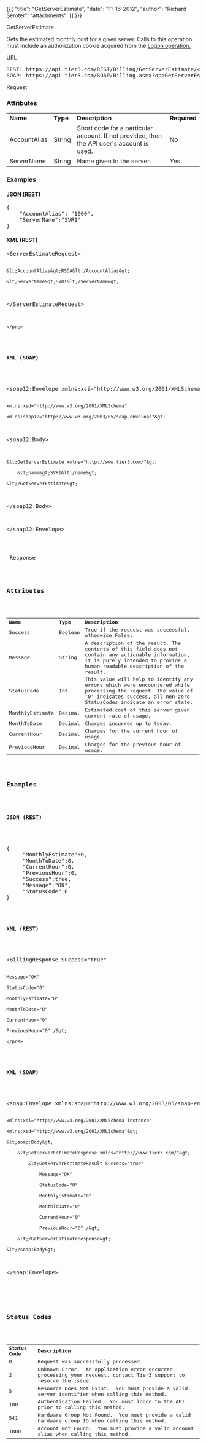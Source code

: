 {{{
  "title": "GetServerEstimate",
  "date": "11-16-2012",
  "author": "Richard Seroter",
  "attachments": []
}}}

<div>
  GetServerEstimate
  <p>Gets the estimated monthly cost for a given server. Calls to this operation must include an authorization cookie acquired from the <a href="http://help.tier3.com/entries/20339862-logon">Logon operation.</a>
  </p>
  URL
  <pre>REST: https://api.tier3.com/REST/Billing/GetServerEstimate/&lt;format&gt; (format = XML | JSON) <br />SOAP: https://api.tier3.com/SOAP/Billing.asmx?op=GetServerEstimate </pre> Request
  <h3>Attributes</h3>
  <table>
    <tbody>
      <tr>
        <td><strong>Name</strong>
        </td>
        <td><strong>Type</strong>
        </td>
        <td><strong>Description</strong>
        </td>
        <td><strong>Required</strong>
        </td>
      </tr>
      <tr>
        <td>AccountAlias</td>
        <td>String</td>
        <td>Short code for a particular account. If not provided, then the API user's account is used.</td>
        <td>No</td>
      </tr>
      <tr>
        <td>ServerName</td>
        <td>String</td>
        <td>Name given to the server.</td>
        <td>Yes</td>
      </tr>
    </tbody>
  </table>
  <h3>Examples</h3>
  <h4>JSON (REST)</h4>
  <pre>{ <br />    "AccountAlias": "1000",<br />    "ServerName":"SVR1"<br />}</pre>
  <h4>XML (REST)</h4>
  <pre>&lt;ServerEstimateRequest&gt;

    &lt;AccountAlias&gt;RSDA&lt;/AccountAlias&gt;

    &lt;ServerName&gt;SVR1&lt;/ServerName&gt;

&lt;/ServerEstimateRequest&gt;

    </pre>
  <h4>XML (SOAP)</h4>
  <pre>&lt;soap12:Envelope xmlns:xsi="http://www.w3.org/2001/XMLSchema-instance" 

    xmlns:xsd="http://www.w3.org/2001/XMLSchema" 

    xmlns:soap12="http://www.w3.org/2003/05/soap-envelope"&gt;

  &lt;soap12:Body&gt;

    &lt;GetServerEstimate xmlns="http://www.tier3.com/"&gt;

        &lt;name&gt;SVR1&lt;/name&gt;

    &lt;/GetServerEstimate&gt;

  &lt;/soap12:Body&gt;

&lt;/soap12:Envelope&gt;    

</pre> Response
  <h3>Attributes</h3>
  <table>
    <tbody>
      <tr>
        <td><strong>Name</strong>
        </td>
        <td><strong>Type</strong>
        </td>
        <td><strong>Description</strong>
        </td>
      </tr>
      <tr>
        <td>Success</td>
        <td>Boolean</td>
        <td>True if the request was successful, otherwise False.</td>
      </tr>
      <tr>
        <td>Message</td>
        <td>String</td>
        <td>A description of the result. The contents of this field does not contain any actionable information, it is purely intended to provide a human readable description of the result.</td>
      </tr>
      <tr>
        <td>StatusCode</td>
        <td>Int</td>
        <td>This value will help to identify any errors which were encountered while processing the request. The value of '0' indicates success, all non-zero StatusCodes indicate an error state.</td>
      </tr>
      <tr>
        <td>MonthlyEstimate</td>
        <td>Decimal</td>
        <td>Estimated cost of this server given current rate of usage.</td>
      </tr>
      <tr>
        <td>MonthToDate</td>
        <td>Decimal</td>
        <td>Charges incurred up to today.</td>
      </tr>
      <tr>
        <td>CurrentHour</td>
        <td>Decimal</td>
        <td>Charges for the current hour of usage.</td>
      </tr>
      <tr>
        <td>PreviousHour</td>
        <td>Decimal</td>
        <td>Charges for the previous hour of usage.</td>
      </tr>
    </tbody>
  </table>
  <h3>Examples</h3>
  <h4>JSON (REST)</h4>
  <pre>{<br />     "MonthlyEstimate":0,<br />     "MonthToDate":0,<br />     "CurrentHour":0,<br />     "PreviousHour":0,<br />     "Success":true,<br />     "Message":"OK",<br />     "StatusCode":0<br />}</pre>
  <h4>XML (REST)</h4>
  <pre>&lt;BillingResponse Success="true" 

    Message="OK" 

    StatusCode="0" 

    MonthlyEstimate="0" 

    MonthToDate="0" 

    CurrentHour="0" 

    PreviousHour="0" /&gt;

    </pre>
  <h4>XML (SOAP)</h4>
  <pre>&lt;soap:Envelope xmlns:soap="http://www.w3.org/2003/05/soap-envelope" 

    xmlns:xsi="http://www.w3.org/2001/XMLSchema-instance"

    xmlns:xsd="http://www.w3.org/2001/XMLSchema"&gt;

    &lt;soap:Body&gt;

        &lt;GetServerEstimateResponse xmlns="http://www.tier3.com/"&gt;

            &lt;GetServerEstimateResult Success="true" 

                Message="OK" 

                StatusCode="0" 

                MonthlyEstimate="0" 

                MonthToDate="0" 

                CurrentHour="0" 

                PreviousHour="0" /&gt;

        &lt;/GetServerEstimateResponse&gt;

    &lt;/soap:Body&gt;

&lt;/soap:Envelope&gt;

</pre>
  <h3>Status Codes</h3>
  <table>
    <tbody>
      <tr>
        <td><strong>Status Code</strong>
        </td>
        <td><strong>Description</strong>
        </td>
      </tr>
      <tr>
        <td>0</td>
        <td>Request was successfully processed</td>
      </tr>
      <tr>
        <td>2</td>
        <td>Unknown Error. &nbsp;An application error occurred processing your request, contact Tier3 support to resolve the issue.</td>
      </tr>
      <tr>
        <td>5</td>
        <td>Resource Does Not Exist. &nbsp;You must provide a valid server identifier when calling this method.</td>
      </tr>
      <tr>
        <td>100</td>
        <td>Authentication Failed. &nbsp;You must logon to the API prior to calling this method.</td>
      </tr>
      <tr>
        <td>541</td>
        <td>Hardware Group Not Found. &nbsp;You must provide a valid hardware group ID when calling this method.</td>
      </tr>
      <tr>
        <td>1800</td>
        <td>Account Not Found. &nbsp;You must provide a valid account alias when calling this method.</td>
      </tr>
    </tbody>
  </table>
</div>